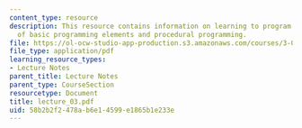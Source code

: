 ```yaml
---
content_type: resource
description: This resource contains information on learning to program in mathematica,  acquiring
  of basic programming elements and procedural programming.
file: https://ol-ocw-studio-app-production.s3.amazonaws.com/courses/3-016-mathematics-for-materials-scientists-and-engineers-fall-2005/58b2b2f2478ab6e14599e1865b1e233e_lecture_03.pdf
file_type: application/pdf
learning_resource_types:
- Lecture Notes
parent_title: Lecture Notes
parent_type: CourseSection
resourcetype: Document
title: lecture_03.pdf
uid: 58b2b2f2-478a-b6e1-4599-e1865b1e233e
---
```

